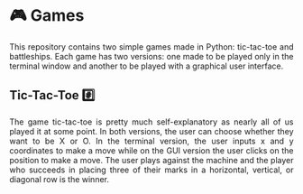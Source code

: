 # :video_game: Games

<p align="justify">
This repository contains two simple games made in Python: tic-tac-toe and battleships. Each game has two versions: one made to be played only in the terminal window and another to be played with a graphical user interface.
</p>

## Tic-Tac-Toe :hash:

<p align="justify">
The game tic-tac-toe is pretty much self-explanatory as nearly all of us played it at some point. In both versions, the user can choose whether they want to be X or O. In the terminal version, the user inputs x and y coordinates to make a move while on the GUI version the user clicks on the position to make a move. The user plays against the machine and the player who succeeds in placing three of their marks in a horizontal, vertical, or diagonal row is the winner.
</p>
